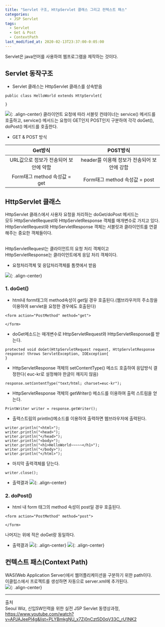 ```yaml
---
title: "Servlet 구조, HttpServlet 클래스 그리고 컨텍스트 패스"
categories:
  - JSP Servlet
tags:
  - Servlet
  - Get & Post
  - ContextPath
last_modified_at: 2020-02-13T23:37:00-0:05:00
---
```


Servlet은 java언어를 사용하여 웹프로그램을 제작하는 것이다.<br/>

## Servlet 동작구조

- Servlet 클래스는 HttpServlet 클래스를 상속받음<br/>

```
public class HelloWorld extends HttpServlet{

}
```

![](https://kimmy100b.github.io/assets/images/JSP/05-01.jpg){: .align-center}
클라이언트 요청에 따라 서블릿 컨테이너는 service() 메서드를 호출하고, service() 메서드는 요청이 GET인지 POST인지 구분하여 각각 doGet(), doPost() 메서드를 호출한다.<br/>

- GET & POST 방식

|                Get방식                |                  POST방식                   |
| :-----------------------------------: | :-----------------------------------------: |
| URL값으로 정보가 전송되어 보안에 약함 | header를 이용해 정보가 전송되어 보안에 강함 |
|     Form태그 method 속성값 = get      |        Form태그 method 속성값 = post        |

## HttpServlet 클래스

HttpServlet 클래스에서 사용자 요청을 처리하는 doGet/doPost 메서드는<br/>
모두 HttpServletRequest와 HttpServletResponse 객체를 매개변수로 가지고 있다.<br/>
HttpServletRequest와 HttpServletResponse 객체는 서블릿과 클라이언트를 연결해주는 중요한 객체들이다.<br/><br/>

HttpServletRequest는 클라이언트의 요청 처리 객체이고 <br/>
HttpServletResponse는 클라이언트에게 응답 처리 객체이다.<br/>

- 요청처리객체 및 응답처리객체를 톰캣에서 받음<br/>

![](https://kimmy100b.github.io/assets/images/JSP/05-02.jpg){: .align-center}<br/>

### 1. doGet()

- html내 form태그의 method속성이 get일 경우 호출된다.(웹브라우저의 주소창을 이용하여 servlet을 요청한 경우에도 호출된다)<br/>

```
<form action="PostMethod" method="get">

</form>
```

- doGet메소드는 매개변수로 HttpServletRequest와 HttpServletResponse를 받는다.<br/>

```
protected void doGet(HttpServletRequest request, HttpServletResponse response) throws ServletException, IOException{
}
```

- HttpServletResponse 객체의 setContentType() 메소드 호출하여 응답방식 결정한다( euc-kr로 설정해야 한글이 깨지지 않음)

```
response.setContentType("text/html; charset=euc-kr");
```

- HttpServletResponse 객체의 getWriter() 메소드를 이용하여 출력 스트림을 얻는다.<br/>

```
PrintWriter writer = response.getWriter();
```

- 출력스트림의 println()메소드를 이용하여 출력하면 웹브라우저에 출력된다.

```
writer.println("<html>");
writer.println("<head>");
writer.println("</head>");
writer.println("<body>");
writer.println("<h1>HelloWorld~~~~~</h1>");
writer.println("</body>");
writer.println("</html>");
```

- 마지막 출력객체를 닫는다.<br/>

```
writer.close();
```

- 출력결과
  ![](https://kimmy100b.github.io/assets/images/JSP/05-03.jpg){: .align-center}<br/>

### 2. doPost()

- html 내 form 태그의 method 속성이 post일 경우 호출된다.

```
<form action="PostMethod" method="post">

</form>
```

나머지는 위에 적은 doGet랑 동일하다.

- 출력결과
  ![](https://kimmy100b.github.io/assets/images/JSP/05-04.jpg){: .align-center}
  ![](https://kimmy100b.github.io/assets/images/JSP/05-05.jpg){: .align-center}<br/>

## 컨텍스트 패스(Context Path)

WAS(Web Application Server)에서 웹어플리케이션을 구분하기 위한 path이다.<br/>
이클립스에서 프로젝트를 생성하면 자동으로 server.xml에 추가된다.<br/>
![](https://kimmy100b.github.io/assets/images/JSP/05-06.jpg){: .align-center}<br/>

---

출처<br/>
Seoul Wiz, 신입SW인력을 위한 실전 JSP Servlet 동영상과정, https://www.youtube.com/watch?v=APJAJeePl4g&list=PLYBmkgNU_x7Zj0nCzt5D0qV33C_rU1NK2<br/>
